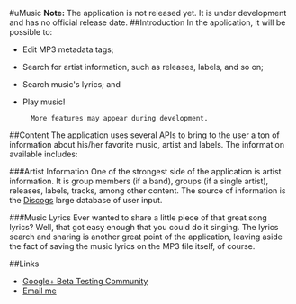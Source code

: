 #uMusic
**Note:** The application is not released yet. It is under development and has no official release date.
##Introduction
In the application, it will be possible to:
* Edit MP3 metadata tags;
* Search for artist information, such as releases, labels, and so on;
* Search music's lyrics; and
* Play music!

		More features may appear during development.

##Content
The application uses several APIs to bring to the user a ton of information
about his/her favorite music, artist and labels. The information available includes:

###Artist Information
One of the strongest side of the application is artist information. It is group members (if a band), groups (if a single artist), releases, labels, tracks, among other content. The source of information is the [Discogs](http://discogs.com) large database of user input.

###Music Lyrics
Ever wanted to share a little piece of that great song lyrics? Well, that got easy enough that you could do it singing.
The lyrics search and sharing is another great point of the application, leaving aside the fact of saving the music lyrics on the MP3 file itself, of course.

##Links
* [Google+ Beta Testing Community](http://bit.ly/19dIgb2 "uMusic Beta Testing")
* [Email me](mailto:guilhermeventura2@gmail.com)